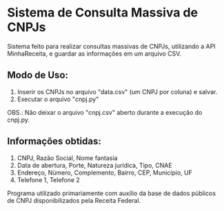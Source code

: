 # Sistema de Consulta Massiva de CNPJs

Sistema feito para realizar consultas massivas de CNPJs, utilizando a API MinhaReceita, e guardar as informações em um arquivo CSV.

## Modo de Uso: 

1. Inserir os CNPJs no arquivo "data.csv" (um CNPJ por coluna) e salvar.
2. Executar o arquivo "cnpj.py"

OBS.: Não deixar o arquivo "cnpj.csv" aberto durante a execução do cnpj.py.

## Informações obtidas:

1. CNPJ, Razão Social, Nome fantasia
2. Data de abertura, Porte, Natureza jurídica, Tipo, CNAE
3. Endereço, Número, Complemento, Bairro, CEP, Município, UF
4. Telefone 1, Telefone 2

Programa utilizado primariamente com auxílio da base de dados públicos de CNPJ disponibilizados pela Receita Federal.
